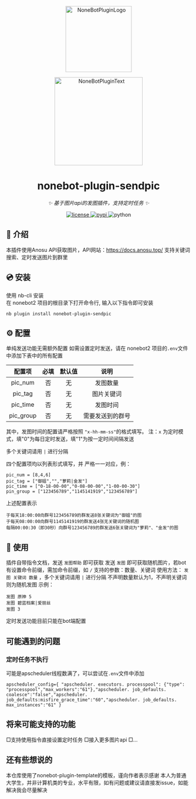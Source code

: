 <div align="center">
  <a href="https://v2.nonebot.dev/store"><img src="https://github.com/A-kirami/nonebot-plugin-template/blob/resources/nbp_logo.png" width="180" height="180" alt="NoneBotPluginLogo"></a>
  <br>
  <p><img src="https://github.com/A-kirami/nonebot-plugin-template/blob/resources/NoneBotPlugin.svg" width="240" alt="NoneBotPluginText"></p>
</div>

<div align="center">

# nonebot-plugin-sendpic

_✨ 基于图片api的发图插件，支持定时任务 ✨_


<a href="./LICENSE">
    <img src="https://img.shields.io/github/license/owner/nonebot-plugin-template.svg" alt="license">
</a>
<a href="https://pypi.python.org/pypi/nonebot-plugin-template">
    <img src="https://img.shields.io/pypi/v/nonebot-plugin-template.svg" alt="pypi">
</a>
<img src="https://img.shields.io/badge/python-3.9+-blue.svg" alt="python">

</div>



## 📖 介绍

本插件使用Anosu API获取图片，API网站：https://docs.anosu.top/
支持关键词搜索、定时发送图片到群里

## 💿 安装


<summary>使用 nb-cli 安装</summary>
在 nonebot2 项目的根目录下打开命令行, 输入以下指令即可安装

    nb plugin install nonebot-plugin-sendpic



## ⚙️ 配置
单纯发送功能无需额外配置
如需设置定时发送，请在 nonebot2 项目的`.env`文件中添加下表中的所有配置

|   配置项   | 必填 | 默认值 |      说明       |
| :-------: | :--: | :----: | :-------------: |
|  pic_num  |  否  |   无   |     发图数量     |
|  pic_tag  |  否  |   无   |    图片关键词    |
| pic_time  |  否  |   无   |     发图时间     |
| pic_group |  否  |   无   | 需要发送到的群号 |

其中，发图时间的配置请严格按照 `"x-hh-mm-ss"`的格式填写。
注：`x` 为定时模式，填"0"为每日定时发送，填"1"为按一定时间间隔发送

多个关键词请用 `|` 进行分隔

四个配置项均以列表形式填写，并 严格一一对应，例：
```
pic_num = [8,4,6]
pic_tag = ["御姐","","萝莉|金发"]
pic_time = ["0-18-00-00","0-08-00-00","1-00-00-30"]
pin_group = ["123456789","1145141919","123456789"]
```
上述配置表示
```
于每天18:00:00向群号123456789的群发送8张关键词为"御姐"的图
于每天08:00:00向群号1145141919的群发送4张无关键词的随机图
每隔00:00:30（即30秒）向群号123456789的群发送6张关键词为"萝莉"、"金发"的图
```
## 🎉 使用
插件自带指令文档，发送 `发图帮助` 即可获取
发送 `发图` 即可获取随机图片，若bot有设置命令前缀，需加命令前缀，如 `/`
支持的参数：数量、关键词
使用方法： `发图 关键词 数量` ，多个关键词请用 `|` 进行分隔
不声明数量默认为1，不声明关键词则为随机发图
示例：
```
发图 原神 5
发图 碧蓝档案|爱丽丝 
发图 3
```
定时发送功能目前只能在bot端配置

## 可能遇到的问题
### 定时任务不执行
可能是apscheduler线程数满了，可以尝试在`.env`文件中添加
```
apscheduler_config={ "apscheduler. executors. processpool": {"type": "processpool","max_workers":"61"},"apscheduler. job_defaults. coalesce":"false","apscheduler. job_defaults:misfire_grace_time":"60","apscheduler. job_defaults. max_instances":"61" }
```

## 将来可能支持的功能
□支持使用指令直接设置定时任务
□接入更多图片api
□...

## 还有些想说的
本仓库使用了nonebot-plugin-template的模板，谨向作者表示感谢
本人为普通大学生，并非计算机类的专业，水平有限，如有问题或建议请直接发issue，如能解决我会尽量解决
